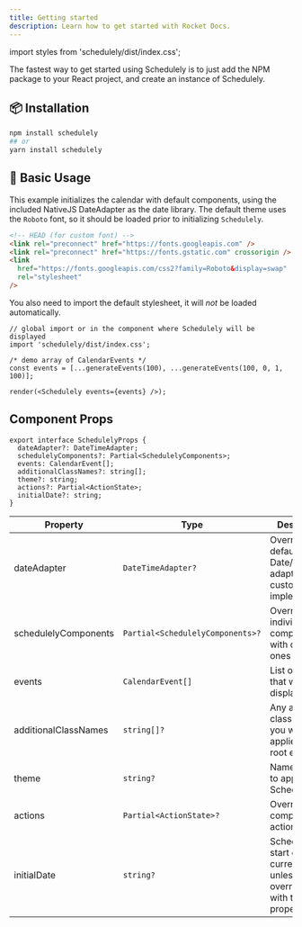 ```yaml
---
title: Getting started
description: Learn how to get started with Rocket Docs.
---
```


<!-- This throws a warning but doesn't get compiled away -->

import styles from 'schedulely/dist/index.css';

The fastest way to get started using Schedulely is to just add the NPM package to your React project, and create an instance of Schedulely.

## 📦 Installation

```bash
npm install schedulely
## or
yarn install schedulely
```

## 🔨 Basic Usage

This example initializes the calendar with default components, using the included NativeJS DateAdapter as the date library.
The default theme uses the `Roboto` font, so it should be loaded prior to initializing `Schedulely`.

```html
<!-- HEAD (for custom font) -->
<link rel="preconnect" href="https://fonts.googleapis.com" />
<link rel="preconnect" href="https://fonts.gstatic.com" crossorigin />
<link
  href="https://fonts.googleapis.com/css2?family=Roboto&display=swap"
  rel="stylesheet"
/>
```

You also need to import the default stylesheet, it will _not_ be loaded automatically.

```tsx
// global import or in the component where Schedulely will be displayed
import 'schedulely/dist/index.css';
```

```tsx live noInline
/* demo array of CalendarEvents */
const events = [...generateEvents(100), ...generateEvents(100, 0, 1, 100)];

render(<Schedulely events={events} />);
```

## Component Props

```tsx
export interface SchedulelyProps {
  dateAdapter?: DateTimeAdapter;
  schedulelyComponents?: Partial<SchedulelyComponents>;
  events: CalendarEvent[];
  additionalClassNames?: string[];
  theme?: string;
  actions?: Partial<ActionState>;
  initialDate?: string;
}
```

| Property             | Type                             | Description                                                                      |
| -------------------- | -------------------------------- | -------------------------------------------------------------------------------- |
| dateAdapter          | `DateTimeAdapter?`               | Override the default Date/date-fns adapter with a custom implementation          |
| schedulelyComponents | `Partial<SchedulelyComponents>?` | Override individual components with custom ones                                  |
| events               | `CalendarEvent[]`                | List of events that will be displayed                                            |
| additionalClassNames | `string[]?`                      | Any additional class names you want applied to the root element                  |
| theme                | `string?`                        | Name of theme to apply to Schedulely                                             |
| actions              | `Partial<ActionState>?`          | Override component actions                                                       |
| initialDate          | `string?`                        | Schedulely will start on the current month, unless overridden with this property |
